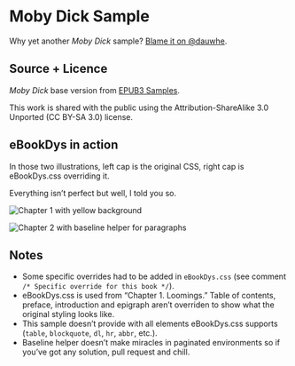 # Moby Dick Sample

Why yet another *Moby Dick* sample? [Blame it on \@dauwhe](https://twitter.com/dauwhe/status/717716010325950464).

## Source + Licence

*Moby Dick* base version from [EPUB3 Samples](http://idpf.github.io/epub3-samples/samples.html).

This work is shared with the public using the Attribution-ShareAlike 3.0 Unported (CC BY-SA 3.0) license.

## eBookDys in action

In those two illustrations, left cap is the original CSS, right cap is eBookDys.css overriding it.

Everything isn’t perfect but well, I told you so.

![Chapter 1 with yellow background](https://github.com/JayPanoz/eBookDys/raw/master/Samples/assets/diff1.png)

![Chapter 2 with baseline helper for paragraphs](https://github.com/JayPanoz/eBookDys/raw/master/Samples/assets/diff2.png)

## Notes

- Some specific overrides had to be added in `eBookDys.css` (see comment `/* Specific override for this book */`).
- eBookDys.css is used from “Chapter 1. Loomings.” Table of contents, preface, introduction and epigraph aren’t overriden to show what the original styling looks like.
- This sample doesn’t provide with all elements eBookDys.css supports (`table`, `blockquote`, `dl`, `hr`, `abbr`, etc.).
- Baseline helper doesn’t make miracles in paginated environments so if you’ve got any solution, pull request and chill.